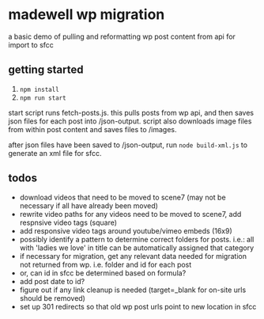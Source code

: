 # madewell wp migration

a basic demo of pulling and reformatting wp post content from api for import to sfcc

## getting started

1.  `npm install`
2.  `npm run start`

start script runs fetch-posts.js. this pulls posts from wp api, and then saves json files for each post into /json-output. script also downloads image files from within post content and saves files to /images.

after json files have been saved to /json-output, run `node build-xml.js` to generate an xml file for sfcc.

## todos

- download videos that need to be moved to scene7 (may not be necessary if all have already been moved)
- rewrite video paths for any videos need to be moved to scene7, add respnsive video tags (square)
- add responsive video tags around youtube/vimeo embeds (16x9)
- possibly identify a pattern to determine correct folders for posts. i.e.: all with 'ladies we love' in title can be automatically assigned that category
- if necessary for migration, get any relevant data needed for migration not returned from wp. i.e. folder and id for each post
- or, can id in sfcc be determined based on formula?
- add post date to id?
- figure out if any link cleanup is needed (target=\_blank for on-site urls should be removed)
- set up 301 redirects so that old wp post urls point to new location in sfcc
